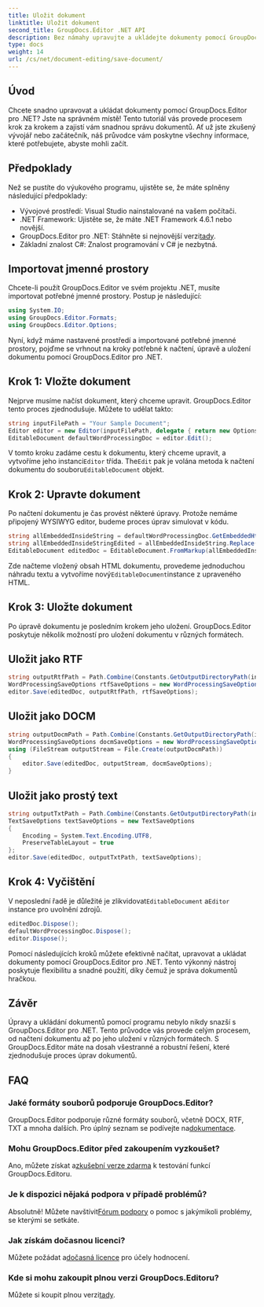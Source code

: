 ```yaml
---
title: Uložit dokument
linktitle: Uložit dokument
second_title: GroupDocs.Editor .NET API
description: Bez námahy upravujte a ukládejte dokumenty pomocí GroupDocs.Editor pro .NET. Tento průvodce krok za krokem zjednodušuje vývojářům proces.
type: docs
weight: 14
url: /cs/net/document-editing/save-document/
---
```

## Úvod
Chcete snadno upravovat a ukládat dokumenty pomocí GroupDocs.Editor pro .NET? Jste na správném místě! Tento tutoriál vás provede procesem krok za krokem a zajistí vám snadnou správu dokumentů. Ať už jste zkušený vývojář nebo začátečník, náš průvodce vám poskytne všechny informace, které potřebujete, abyste mohli začít.
## Předpoklady
Než se pustíte do výukového programu, ujistěte se, že máte splněny následující předpoklady:
- Vývojové prostředí: Visual Studio nainstalované na vašem počítači.
- .NET Framework: Ujistěte se, že máte .NET Framework 4.6.1 nebo novější.
-  GroupDocs.Editor pro .NET: Stáhněte si nejnovější verzi[tady](https://releases.groupdocs.com/editor/net/).
- Základní znalost C#: Znalost programování v C# je nezbytná.
## Importovat jmenné prostory
Chcete-li použít GroupDocs.Editor ve svém projektu .NET, musíte importovat potřebné jmenné prostory. Postup je následující:
```csharp
using System.IO;
using GroupDocs.Editor.Formats;
using GroupDocs.Editor.Options;
```
Nyní, když máme nastavené prostředí a importované potřebné jmenné prostory, pojďme se vrhnout na kroky potřebné k načtení, úpravě a uložení dokumentu pomocí GroupDocs.Editor pro .NET.
## Krok 1: Vložte dokument
Nejprve musíme načíst dokument, který chceme upravit. GroupDocs.Editor tento proces zjednodušuje. Můžete to udělat takto:

```csharp
string inputFilePath = "Your Sample Document";
Editor editor = new Editor(inputFilePath, delegate { return new Options.WordProcessingLoadOptions(); });
EditableDocument defaultWordProcessingDoc = editor.Edit();
```
 V tomto kroku zadáme cestu k dokumentu, který chceme upravit, a vytvoříme jeho instanci`Editor` třída. The`Edit` pak je volána metoda k načtení dokumentu do souboru`EditableDocument` objekt.
## Krok 2: Upravte dokument
Po načtení dokumentu je čas provést některé úpravy. Protože nemáme připojený WYSIWYG editor, budeme proces úprav simulovat v kódu.

```csharp
string allEmbeddedInsideString = defaultWordProcessingDoc.GetEmbeddedHtml();
string allEmbeddedInsideStringEdited = allEmbeddedInsideString.Replace("Subtitle", "Edited subtitle");
EditableDocument editedDoc = EditableDocument.FromMarkup(allEmbeddedInsideStringEdited, null);
```
 Zde načteme vložený obsah HTML dokumentu, provedeme jednoduchou náhradu textu a vytvoříme nový`EditableDocument`instance z upraveného HTML.
## Krok 3: Uložte dokument
Po úpravě dokumentu je posledním krokem jeho uložení. GroupDocs.Editor poskytuje několik možností pro uložení dokumentu v různých formátech.
## Uložit jako RTF
```csharp
string outputRtfPath = Path.Combine(Constants.GetOutputDirectoryPath(inputFilePath), "editedDoc.rtf");
WordProcessingSaveOptions rtfSaveOptions = new WordProcessingSaveOptions(WordProcessingFormats.Rtf);
editor.Save(editedDoc, outputRtfPath, rtfSaveOptions);
```
## Uložit jako DOCM
```csharp
string outputDocmPath = Path.Combine(Constants.GetOutputDirectoryPath(inputFilePath), "editedDoc.docm");
WordProcessingSaveOptions docmSaveOptions = new WordProcessingSaveOptions(WordProcessingFormats.Docm);
using (FileStream outputStream = File.Create(outputDocmPath))
{
    editor.Save(editedDoc, outputStream, docmSaveOptions);
}
```
## Uložit jako prostý text
```csharp
string outputTxtPath = Path.Combine(Constants.GetOutputDirectoryPath(inputFilePath), "editedDoc.txt");
TextSaveOptions textSaveOptions = new TextSaveOptions
{
    Encoding = System.Text.Encoding.UTF8,
    PreserveTableLayout = true
};
editor.Save(editedDoc, outputTxtPath, textSaveOptions);
```
## Krok 4: Vyčištění
 V neposlední řadě je důležité je zlikvidovat`EditableDocument` a`Editor` instance pro uvolnění zdrojů.
```csharp
editedDoc.Dispose();
defaultWordProcessingDoc.Dispose();
editor.Dispose();
```
Pomocí následujících kroků můžete efektivně načítat, upravovat a ukládat dokumenty pomocí GroupDocs.Editor pro .NET. Tento výkonný nástroj poskytuje flexibilitu a snadné použití, díky čemuž je správa dokumentů hračkou.
## Závěr
Úpravy a ukládání dokumentů pomocí programu nebylo nikdy snazší s GroupDocs.Editor pro .NET. Tento průvodce vás provede celým procesem, od načtení dokumentu až po jeho uložení v různých formátech. S GroupDocs.Editor máte na dosah všestranné a robustní řešení, které zjednodušuje proces úprav dokumentů.
## FAQ
### Jaké formáty souborů podporuje GroupDocs.Editor?
GroupDocs.Editor podporuje různé formáty souborů, včetně DOCX, RTF, TXT a mnoha dalších. Pro úplný seznam se podívejte na[dokumentace](https://reference.groupdocs.com/editor/net/).
### Mohu GroupDocs.Editor před zakoupením vyzkoušet?
 Ano, můžete získat a[zkušební verze zdarma](https://releases.groupdocs.com/) k testování funkcí GroupDocs.Editoru.
### Je k dispozici nějaká podpora v případě problémů?
 Absolutně! Můžete navštívit[Fórum podpory](https://forum.groupdocs.com/c/editor/20) o pomoc s jakýmikoli problémy, se kterými se setkáte.
### Jak získám dočasnou licenci?
 Můžete požádat a[dočasná licence](https://purchase.groupdocs.com/temporary-license/) pro účely hodnocení.
### Kde si mohu zakoupit plnou verzi GroupDocs.Editoru?
 Můžete si koupit plnou verzi[tady](https://purchase.groupdocs.com/buy).
